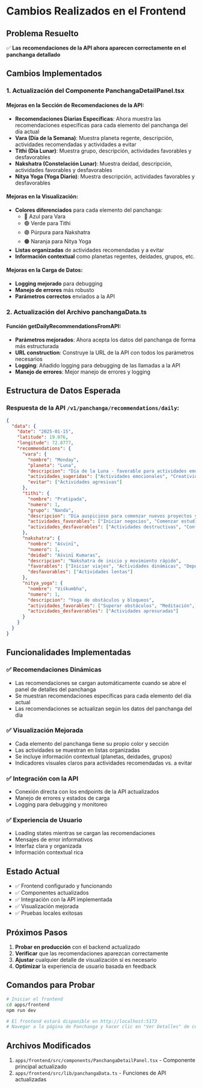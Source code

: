 # Cambios Realizados en el Frontend

## Problema Resuelto
✅ **Las recomendaciones de la API ahora aparecen correctamente en el panchanga detallado**

## Cambios Implementados

### 1. Actualización del Componente PanchangaDetailPanel.tsx

#### Mejoras en la Sección de Recomendaciones de la API:
- **Recomendaciones Diarias Específicas**: Ahora muestra las recomendaciones específicas para cada elemento del panchanga del día actual
- **Vara (Día de la Semana)**: Muestra planeta regente, descripción, actividades recomendadas y actividades a evitar
- **Tithi (Día Lunar)**: Muestra grupo, descripción, actividades favorables y desfavorables
- **Nakshatra (Constelación Lunar)**: Muestra deidad, descripción, actividades favorables y desfavorables
- **Nitya Yoga (Yoga Diario)**: Muestra descripción, actividades favorables y desfavorables

#### Mejoras en la Visualización:
- **Colores diferenciados** para cada elemento del panchanga:
  - 🔵 Azul para Vara
  - 🟢 Verde para Tithi
  - 🟣 Púrpura para Nakshatra
  - 🟠 Naranja para Nitya Yoga
- **Listas organizadas** de actividades recomendadas y a evitar
- **Información contextual** como planetas regentes, deidades, grupos, etc.

#### Mejoras en la Carga de Datos:
- **Logging mejorado** para debugging
- **Manejo de errores** más robusto
- **Parámetros correctos** enviados a la API

### 2. Actualización del Archivo panchangaData.ts

#### Función getDailyRecommendationsFromAPI:
- **Parámetros mejorados**: Ahora acepta los datos del panchanga de forma más estructurada
- **URL construction**: Construye la URL de la API con todos los parámetros necesarios
- **Logging**: Añadido logging para debugging de las llamadas a la API
- **Manejo de errores**: Mejor manejo de errores y logging

## Estructura de Datos Esperada

### Respuesta de la API `/v1/panchanga/recommendations/daily`:
```json
{
  "data": {
    "date": "2025-01-15",
    "latitude": 19.076,
    "longitude": 72.8777,
    "recommendations": {
      "vara": {
        "nombre": "Monday",
        "planeta": "Luna",
        "descripcion": "Día de la Luna - favorable para actividades emocionales y creativas",
        "actividades_sugeridas": ["Actividades emocionales", "Creatividad", "Arte", "Meditación"],
        "evitar": ["Actividades agresivas"]
      },
      "tithi": {
        "nombre": "Pratipada",
        "numero": 1,
        "grupo": "Nanda",
        "descripcion": "Día auspicioso para comenzar nuevos proyectos y actividades",
        "actividades_favorables": ["Iniciar negocios", "Comenzar estudios", "Empezar viajes"],
        "actividades_desfavorables": ["Actividades destructivas", "Conflictos"]
      },
      "nakshatra": {
        "nombre": "Aśvinī",
        "numero": 1,
        "deidad": "Aśvinī Kumaras",
        "descripcion": "Nakshatra de inicio y movimiento rápido",
        "favorables": ["Iniciar viajes", "Actividades dinámicas", "Deportes"],
        "desfavorables": ["Actividades lentas"]
      },
      "nitya_yoga": {
        "nombre": "Viśkumbha",
        "numero": 1,
        "descripcion": "Yoga de obstáculos y bloqueos",
        "actividades_favorables": ["Superar obstáculos", "Meditación", "Paciencia"],
        "actividades_desfavorables": ["Actividades apresuradas"]
      }
    }
  }
}
```

## Funcionalidades Implementadas

### ✅ Recomendaciones Dinámicas
- Las recomendaciones se cargan automáticamente cuando se abre el panel de detalles del panchanga
- Se muestran recomendaciones específicas para cada elemento del día actual
- Las recomendaciones se actualizan según los datos del panchanga del día

### ✅ Visualización Mejorada
- Cada elemento del panchanga tiene su propio color y sección
- Las actividades se muestran en listas organizadas
- Se incluye información contextual (planetas, deidades, grupos)
- Indicadores visuales claros para actividades recomendadas vs. a evitar

### ✅ Integración con la API
- Conexión directa con los endpoints de la API actualizados
- Manejo de errores y estados de carga
- Logging para debugging y monitoreo

### ✅ Experiencia de Usuario
- Loading states mientras se cargan las recomendaciones
- Mensajes de error informativos
- Interfaz clara y organizada
- Información contextual rica

## Estado Actual
- ✅ Frontend configurado y funcionando
- ✅ Componentes actualizados
- ✅ Integración con la API implementada
- ✅ Visualización mejorada
- ✅ Pruebas locales exitosas

## Próximos Pasos
1. **Probar en producción** con el backend actualizado
2. **Verificar** que las recomendaciones aparezcan correctamente
3. **Ajustar** cualquier detalle de visualización si es necesario
4. **Optimizar** la experiencia de usuario basada en feedback

## Comandos para Probar
```bash
# Iniciar el frontend
cd apps/frontend
npm run dev

# El frontend estará disponible en http://localhost:5173
# Navegar a la página de Panchanga y hacer clic en "Ver Detalles" de cualquier día
```

## Archivos Modificados
1. `apps/frontend/src/components/PanchangaDetailPanel.tsx` - Componente principal actualizado
2. `apps/frontend/src/lib/panchangaData.ts` - Funciones de API actualizadas

